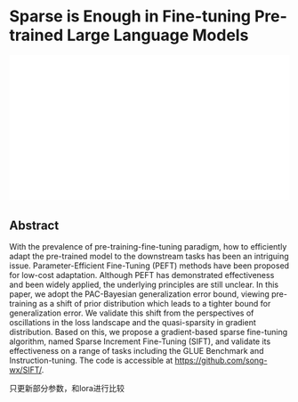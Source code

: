 # Sparse is Enough in Fine-tuning Pre-trained Large Language Models

<p align="center">
<img src="../../blank.jpg" width="600" title="blank">
</p>

## Abstract

With the prevalence of pre-training-fine-tuning paradigm, how to efficiently
adapt the pre-trained model to the downstream tasks has been an intriguing
issue. Parameter-Efficient Fine-Tuning (PEFT) methods have been proposed for
low-cost adaptation. Although PEFT has demonstrated effectiveness and been
widely applied, the underlying principles are still unclear. In this paper, we
adopt the PAC-Bayesian generalization error bound, viewing pre-training as a
shift of prior distribution which leads to a tighter bound for generalization
error. We validate this shift from the perspectives of oscillations in the loss
landscape and the quasi-sparsity in gradient distribution. Based on this, we
propose a gradient-based sparse fine-tuning algorithm, named Sparse Increment
Fine-Tuning (SIFT), and validate its effectiveness on a range of tasks
including the GLUE Benchmark and Instruction-tuning. The code is accessible at
https://github.com/song-wx/SIFT/.

只更新部分参数，和lora进行比较